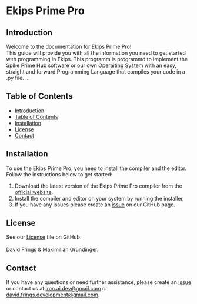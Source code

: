# Ekips Prime Pro

## Introduction
Welcome to the documentation for Ekips Prime Pro! <br>
This guide will provide you with all the information you 
need to get started with programming in Ekips.
This programm is programmd to implement the Spike Prime Hub software or our own Operaiting System with an easy, straight and forward Programming Language that compiles your code in a .py file. ...

## Table of Contents
- [Introduction](#introduction)
- [Table of Contents](#table-of-contents)
- [Installation](#installation)
- [License](#license)
- [Contact](#contact)

## Installation
To use the Ekips Prime Pro, you need to install the compiler and the editor. Follow the instructions below to get started:

1. Download the latest version of the Ekips Prime Pro compiler from the [official website](https://parameros.net/pro/release).
2. Install the compiler and editor on your system by running the installer.
3. If you have any issues please create an [issue](https://github.com/Ekips-Prime-Pro/Ekips-Prime-Pro/issues/new) on our GitHub page.

## License
See our [License](https://github.com/Ekips-Prime-Pro/Ekips-Prime-Pro?tab=Apache-2.0-1-ov-file#readme) file on GitHub.
<br><br>
David Frings & Maximilian Gründinger.

## Contact
If you have any questions or need further assistance, please create an [issue](https://github.com/Ekips-Prime-Pro/Ekips-Prime-Pro/issues/new) or contact us at <iron.ai.dev@gmail.com> or <david.frings.development@gmail.com>.